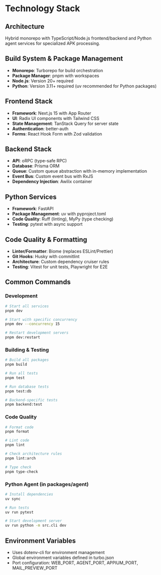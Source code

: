 # Technology Stack

## Architecture
Hybrid monorepo with TypeScript/Node.js frontend/backend and Python agent services for specialized APK processing.

## Build System & Package Management
- **Monorepo**: Turborepo for build orchestration
- **Package Manager**: pnpm with workspaces
- **Node.js**: Version 20+ required
- **Python**: Version 3.11+ required (uv recommended for Python packages)

## Frontend Stack
- **Framework**: Next.js 15 with App Router
- **UI**: Radix UI components with Tailwind CSS
- **State Management**: TanStack Query for server state
- **Authentication**: better-auth
- **Forms**: React Hook Form with Zod validation

## Backend Stack
- **API**: oRPC (type-safe RPC)
- **Database**: Prisma ORM
- **Queue**: Custom queue abstraction with in-memory implementation
- **Event Bus**: Custom event bus with RxJS
- **Dependency Injection**: Awilix container

## Python Services
- **Framework**: FastAPI
- **Package Management**: uv with pyproject.toml
- **Code Quality**: Ruff (linting), MyPy (type checking)
- **Testing**: pytest with async support

## Code Quality & Formatting
- **Linter/Formatter**: Biome (replaces ESLint/Prettier)
- **Git Hooks**: Husky with commitlint
- **Architecture**: Custom dependency cruiser rules
- **Testing**: Vitest for unit tests, Playwright for E2E

## Common Commands

### Development
```bash
# Start all services
pnpm dev

# Start with specific concurrency
pnpm dev --concurrency 15

# Restart development servers
pnpm dev:restart
```

### Building & Testing
```bash
# Build all packages
pnpm build

# Run all tests
pnpm test

# Run database tests
pnpm test:db

# Backend-specific tests
pnpm backend:test
```

### Code Quality
```bash
# Format code
pnpm format

# Lint code
pnpm lint

# Check architecture rules
pnpm lint:arch

# Type check
pnpm type-check
```

### Python Agent (in packages/agent)
```bash
# Install dependencies
uv sync

# Run tests
uv run pytest

# Start development server
uv run python -m src.cli dev
```

## Environment Variables
- Uses dotenv-cli for environment management
- Global environment variables defined in turbo.json
- Port configuration: WEB_PORT, AGENT_PORT, APPIUM_PORT, MAIL_PREVIEW_PORT
